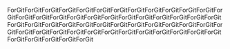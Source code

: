 ForGitForGitForGitForGitForGitForGitForGitForGitForGitForGitForGitForGitForGitForGitForGitForGitForGitForGitForGitForGitForGitForGitForGitForGitForGitForGitForGitForGitForGitForGitForGitForGitForGitForGitForGitForGitForGitForGitForGitForGitForGitForGitForGitForGitForGitForGitForGitForGitForGitForGitForGitForGitForGitForGitForGit